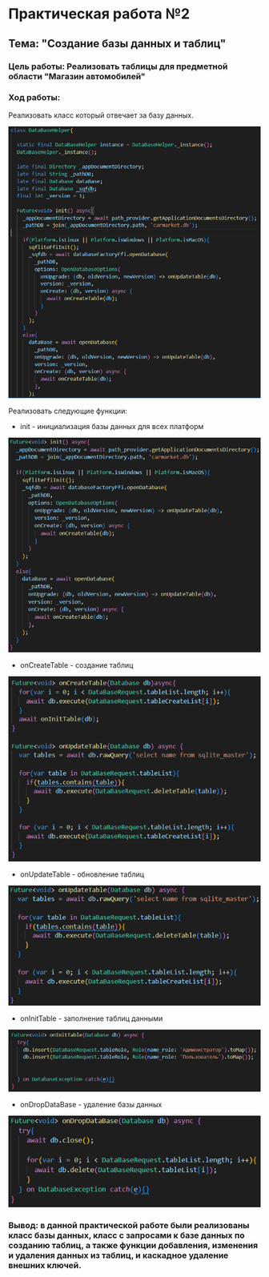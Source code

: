 # Практическая работа №2
## Тема: "Создание базы данных и таблиц"

### Цель работы: Реализовать таблицы для предметной области "Магазин автомобилей"
### Ход работы:
Реализовать класс который отвечает за базу данных.
<p align="center">
  <img src="/images/dbClass.PNG"/>
</p>

Реализовать следующие функции:
- init - инициализация базы данных для всех платформ
<p align="center">
  <img src="/images/init.PNG"/>
</p>

- onCreateTable - создание таблиц
<p align="center">
  <img src="/images/onCreateTable.PNG"/>
</p>

- onUpdateTable - обновление таблиц
<p align="center">
  <img src="/images/onUpdateTable.PNG"/>
</p>

- onInitTable - заполнение таблиц данными
<p align="center">
  <img src="/images/onInitTable.PNG"/>
</p>

- onDropDataBase - удаление базы данных
<p align="center">
  <img src="/images/onDropDataBase.PNG"/>
</p>

### Вывод: в данной практической работе были реализованы класс базы данных, класс с запросами к базе данных по созданию таблиц, а также функции добавления, изменения и удаления данных из таблиц, и каскадное удаление внешних ключей.
